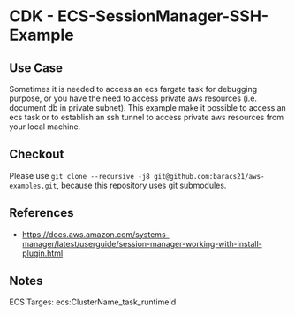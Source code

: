 # CDK - ECS-SessionManager-SSH-Example

## Use Case

Sometimes it is needed to access an ecs fargate task for debugging purpose, or you have the need to access private aws resources (i.e. document db in private subnet). This example make it possible to access an ecs task or to establish an ssh tunnel to access private aws resources from your local machine.


## Checkout

Please use `git clone --recursive -j8 git@github.com:baracs21/aws-examples.git`, because this repository uses git submodules.

## References

- https://docs.aws.amazon.com/systems-manager/latest/userguide/session-manager-working-with-install-plugin.html

## Notes

ECS Targes: ecs:ClusterName_task_runtimeId

